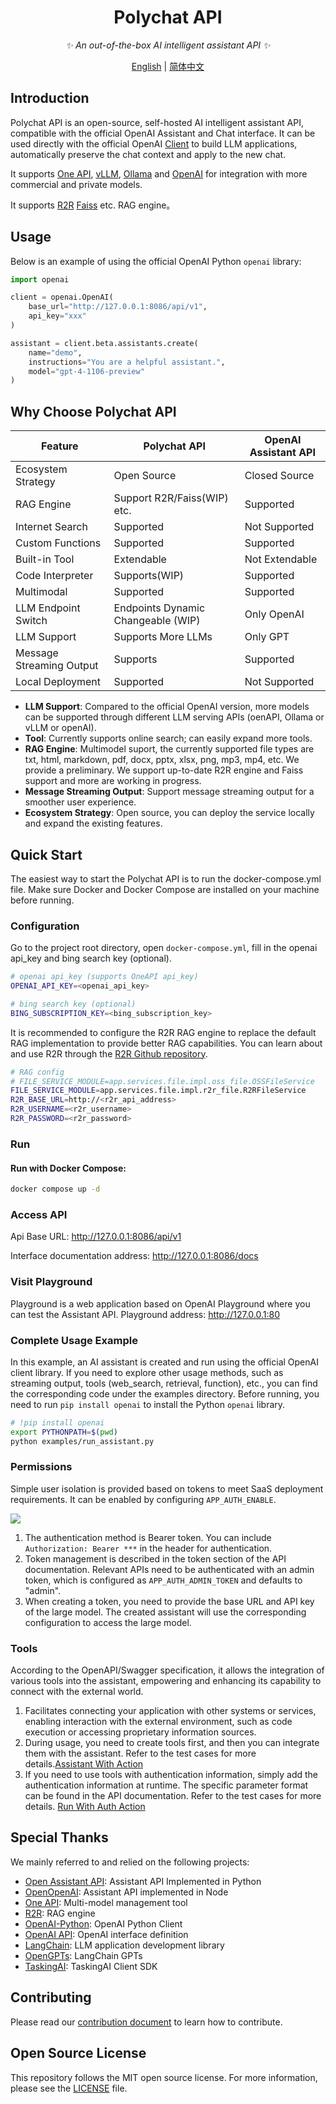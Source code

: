 <div align="center">

# Polychat API

_✨ An out-of-the-box AI intelligent assistant API ✨_

</div>

<p align="center">
  <a href="./README.md">English</a> |
  <a href="./README_CN.md">简体中文</a>
</p>

## Introduction

Polychat API is an open-source, self-hosted AI intelligent assistant API, compatible with the official OpenAI
Assistant and Chat interface. It can be used directly with the official OpenAI [Client](https://github.com/openai/openai-python) to build
LLM applications, automatically preserve the chat context and apply to the new chat.

It supports [One API](https://github.com/songquanpeng/one-api), [vLLM](https://docs.vllm.ai/en/latest/), [Ollama](https://ollama.com/) 
and [OpenAI](https://platform.openai.com/) for integration with more commercial and private models.

It supports [R2R](https://github.com/SciPhi-AI/R2R) [Faiss](https://github.com/facebookresearch/faiss) etc. RAG engine。

## Usage

Below is an example of using the official OpenAI Python `openai` library:

```python
import openai

client = openai.OpenAI(
    base_url="http://127.0.0.1:8086/api/v1",
    api_key="xxx"
)

assistant = client.beta.assistants.create(
    name="demo",
    instructions="You are a helpful assistant.",
    model="gpt-4-1106-preview"
)
```

## Why Choose Polychat API

| Feature                  | Polychat  API                      | OpenAI Assistant API |
|--------------------------|------------------------------------|----------------------|
| Ecosystem Strategy       | Open Source                        | Closed Source        |
| RAG Engine               | Support R2R/Faiss(WIP) etc.        | Supported            |
| Internet Search          | Supported                          | Not Supported        |
| Custom Functions         | Supported                          | Supported            |
| Built-in Tool            | Extendable                         | Not Extendable       |
| Code Interpreter         | Supports(WIP)                      | Supported            |
| Multimodal               | Supported                          | Supported            |
| LLM Endpoint Switch      | Endpoints Dynamic Changeable (WIP) | Only OpenAI          |
| LLM Support              | Supports More LLMs                 | Only GPT             |
| Message Streaming Output | Supports                           | Supported            |
| Local Deployment         | Supported                          | Not Supported        |


- **LLM Support**: Compared to the official OpenAI version, more models can be supported through different LLM serving
  APIs (oenAPI, Ollama or vLLM or openAI).
- **Tool**: Currently supports online search; can easily expand more tools.
- **RAG Engine**: Multimodel suport, the currently supported file types are txt, html, markdown, pdf, docx, pptx, xlsx, png, mp3, mp4, etc.
  We provide a preliminary. We support up-to-date R2R engine and Faiss support and more are working in progress.
- **Message Streaming Output**: Support message streaming output for a smoother user experience.
- **Ecosystem Strategy**: Open source, you can deploy the service locally and expand the existing features.

## Quick Start

The easiest way to start the Polychat API is to run the docker-compose.yml file. Make sure Docker and Docker
Compose are installed on your machine before running.

### Configuration

Go to the project root directory, open `docker-compose.yml`, fill in the openai api_key and bing search key (optional).

```sh
# openai api_key (supports OneAPI api_key)
OPENAI_API_KEY=<openai_api_key>

# bing search key (optional)
BING_SUBSCRIPTION_KEY=<bing_subscription_key>
```

It is recommended to configure the R2R RAG engine to replace the default RAG implementation to provide better RAG capabilities.
You can learn about and use R2R through the [R2R Github repository](https://github.com/SciPhi-AI/R2R).

```sh
# RAG config
# FILE_SERVICE_MODULE=app.services.file.impl.oss_file.OSSFileService
FILE_SERVICE_MODULE=app.services.file.impl.r2r_file.R2RFileService
R2R_BASE_URL=http://<r2r_api_address>
R2R_USERNAME=<r2r_username>
R2R_PASSWORD=<r2r_password>
```

### Run

#### Run with Docker Compose:

 ```sh
docker compose up -d
 ```

### Access API

Api Base URL: http://127.0.0.1:8086/api/v1

Interface documentation address: http://127.0.0.1:8086/docs

### Visit Playground
Playground is a web application based on OpenAI Playground where you can test the Assistant API.
Playground address: http://127.0.0.1:80

### Complete Usage Example

In this example, an AI assistant is created and run using the official OpenAI client library. If you need to explore other usage methods,
such as streaming output, tools (web_search, retrieval, function), etc., you can find the corresponding code under the examples directory.
Before running, you need to run `pip install openai` to install the Python `openai` library.

```sh
# !pip install openai
export PYTHONPATH=$(pwd)
python examples/run_assistant.py
```


### Permissions
Simple user isolation is provided based on tokens to meet SaaS deployment requirements. It can be enabled by configuring `APP_AUTH_ENABLE`.

![](docs/imgs/user.png)

1. The authentication method is Bearer token. You can include `Authorization: Bearer ***` in the header for authentication.
2. Token management is described in the token section of the API documentation. Relevant APIs need to be authenticated with an admin token, which is configured as `APP_AUTH_ADMIN_TOKEN` and defaults to "admin".
3. When creating a token, you need to provide the base URL and API key of the large model. The created assistant will use the corresponding configuration to access the large model.

### Tools
According to the OpenAPI/Swagger specification, it allows the integration of various tools into the assistant, empowering and enhancing its capability to connect with the external world.

1. Facilitates connecting your application with other systems or services, enabling interaction with the external environment, such as code execution or accessing proprietary information sources.
2. During usage, you need to create tools first, and then you can integrate them with the assistant. Refer to the test cases for more details.[Assistant With Action](tests/tools/assistant_action_test.py)
3. If you need to use tools with authentication information, simply add the authentication information at runtime. The specific parameter format can be found in the API documentation. Refer to the test cases for more details. [Run With Auth Action](tests/tools/run_with_auth_action_test.py)

## Special Thanks

We mainly referred to and relied on the following projects:

- [Open Assistant API](https://github.com/MLT-OSS/open-assistant-api): Assistant API Implemented in Python
- [OpenOpenAI](https://github.com/transitive-bullshit/OpenOpenAI): Assistant API implemented in Node
- [One API](https://github.com/songquanpeng/one-api): Multi-model management tool
- [R2R](https://github.com/SciPhi-AI/R2R): RAG engine
- [OpenAI-Python](https://github.com/openai/openai-python): OpenAI Python Client
- [OpenAI API](https://github.com/openai/openai-openapi): OpenAI interface definition
- [LangChain](https://github.com/langchain-ai/langchain): LLM application development library
- [OpenGPTs](https://github.com/langchain-ai/opengpts): LangChain GPTs
- [TaskingAI](https://github.com/TaskingAI/TaskingAI): TaskingAI Client SDK

## Contributing

Please read our [contribution document](./docs/CONTRIBUTING.md) to learn how to contribute.

## Open Source License

This repository follows the MIT open source license. For more information, please see the [LICENSE](./LICENSE) file.
